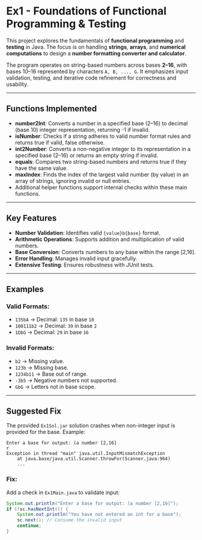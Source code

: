 # Ex1 - Foundations of Functional Programming & Testing

This project explores the fundamentals of **functional programming** and **testing** in Java. The focus is on handling **strings**, **arrays**, and **numerical computations** to design a **number formatting converter and calculator**. 

The program operates on string-based numbers across bases **2–16**, with bases 10–16 represented by characters `A, B, ..., G`. It emphasizes input validation, testing, and iterative code refinement for correctness and usability.

---
## **Functions Implemented**
- **number2Int**: Converts a number in a specified base (2–16) to decimal (base 10) integer representation, returning -1 if invalid.
- **isNumber**: Checks if a string adheres to valid number format rules and returns true if valid, false otherwise.
- **int2Number**: Converts a non-negative integer to its representation in a specified base (2–16) or returns an empty string if invalid.
- **equals**: Compares two string-based numbers and returns true if they have the same value.
- **maxIndex**: Finds the index of the largest valid number (by value) in an array of strings, ignoring invalid or null entries.
- Additional helper functions support internal checks within these main functions.

---
## **Key Features**
- **Number Validation**: Identifies valid `{value}b{base}` format.
- **Arithmetic Operations**: Supports addition and multiplication of valid numbers.
- **Base Conversion**: Converts numbers to any base within the range [2,16].
- **Error Handling**: Manages invalid input gracefully.
- **Extensive Testing**: Ensures robustness with JUnit tests.

---
## **Examples**
### Valid Formats:
- `135bA` → Decimal: `135` in base `10`
- `100111b2` → Decimal: `39` in base `2`
- `1DbG` → Decimal: `29` in base `16`

### Invalid Formats:
- `b2` → Missing value.
- `123b` → Missing base.
- `1234b11` → Base out of range.
- `-3b5` → Negative numbers not supported.
- `GbG` → Letters not in base scope.

---
## **Suggested Fix**
The provided `Ex1Sol.jar` solution crashes when non-integer input is provided for the base. Example:
```
Enter a base for output: (a number [2,16]
r
Exception in thread "main" java.util.InputMismatchException
    at java.base/java.util.Scanner.throwFor(Scanner.java:964)
    ...
```
### Fix:
Add a check in `Ex1Main.java` to validate input:
```java
System.out.println("Enter a base for output: (a number [2,16]");
if (!sc.hasNextInt()) {
    System.out.println("You have not entered an int for a base");
    sc.next(); // Consume the invalid input
    continue;
}
```

